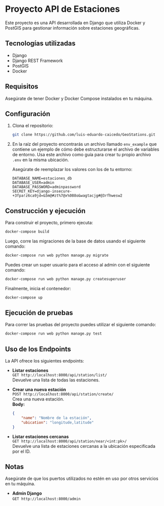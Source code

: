 # Proyecto API de Estaciones

Este proyecto es una API desarrollada en Django que utiliza Docker y PostGIS para gestionar información sobre estaciones geográficas.

## Tecnologías utilizadas

- Django
- Django REST Framework
- PostGIS
- Docker

## Requisitos

Asegúrate de tener Docker y Docker Compose instalados en tu máquina.

## Configuración

1. Clona el repositorio:

   ```bash
   git clone https://github.com/luis-eduardo-caicedo/GeoStations.git
   ```

2. En la raíz del proyecto encontrarás un archivo llamado `env_example` que contiene un ejemplo de cómo debe estructurarse el archivo de variables de entorno. Usa este archivo como guía para crear tu propio archivo `.env` en la misma ubicación.

   Asegúrate de reemplazar los valores con los de tu entorno:

   ```env
   DATABASE_NAME=estaciones_db
   DATABASE_USER=admin
   DATABASE_PASSWORD=adminpassword
   SECRET_KEY=django-insecure-+3fpa!z6ca9jd=&5m@#zt%7@x%088o&wagtacjg#@3rfhwesw2
   ```

## Construcción y ejecución

Para construir el proyecto, primero ejecuta:

```bash
docker-compose build
```

Luego, corre las migraciones de la base de datos usando el siguiente comando:


```bash
docker-compose run web python manage.py migrate
```

Puedes crear un super usuario para el acceso al admin con el siguiente comando:


```bash
docker-compose run web python manage.py createsuperuser
```


Finalmente, inicia el contenedor:

```bash
docker-compose up
```

## Ejecución de pruebas

Para correr las pruebas del proyecto puedes utilizar el siguiente comando:

```bash
docker-compose run web python manage.py test
```

## Uso de los Endpoints

La API ofrece los siguientes endpoints:

- **Listar estaciones**  
  `GET http://localhost:8000/api/station/list/`  
  Devuelve una lista de todas las estaciones.

- **Crear una nueva estación**  
  `POST http://localhost:8000/api/station/create/`  
  Crea una nueva estación.  
  **Body:**  
  ```json
  {
      "name": "Nombre de la estación",
      "ubication": "longitude,latitude"
  }
  ```

- **Listar estaciones cercanas**  
  `GET http://localhost:8000/api/station/near/<int:pk>/`  
  Devuelve una lista de estaciones cercanas a la ubicación especificada por el ID.

## Notas

Asegúrate de que los puertos utilizados no estén en uso por otros servicios en tu máquina.

- **Admin Django**  
  `GET http://localhost:8000/admin`  
